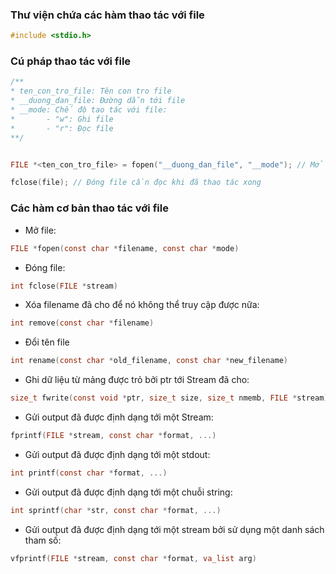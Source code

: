 ### Thư viện chứa các hàm thao tác với file
```c
#include <stdio.h>
```

### Cú pháp thao tác với file
```c
/**
* ten_con_tro_file: Tên con tro file
* __duong_dan_file: Đường dẫn tới file
* __mode: Chế độ tao tác với file: 
*       - "w": Ghi file
*       - "r": Đọc file
**/


FILE *<ten_con_tro_file> = fopen("__duong_dan_file", "__mode"); // Mở file cân đọc

fclose(file); // Đóng file cần đọc khi đã thao tác xong
```

### Các hàm cơ bản thao tác với file
- Mở file: 
```c
FILE *fopen(const char *filename, const char *mode)
```

- Đóng file: 
```c
int fclose(FILE *stream)
```

- Xóa filename đã cho để nó không thể truy cập được nữa:
```c
int remove(const char *filename)
```

- Đổi tên file
```c
int rename(const char *old_filename, const char *new_filename)
```

- Ghi dữ liệu từ mảng được trỏ bởi ptr tới Stream đã cho:
```c
size_t fwrite(const void *ptr, size_t size, size_t nmemb, FILE *stream)
```

- Gửi output đã được định dạng tới một Stream:
```c
fprintf(FILE *stream, const char *format, ...)
```

- Gửi output đã được định dạng tới một stdout:
```c
int printf(const char *format, ...)
```

- Gửi output đã được định dạng tới một chuỗi string:
```c
int sprintf(char *str, const char *format, ...)
```

- Gửi output đã được định dạng tới một stream bởi sử dụng một danh sách tham số:
```c
vfprintf(FILE *stream, const char *format, va_list arg)
```
